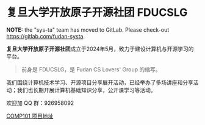 # 复旦大学开放原子开源社团 FDUCSLG

**NOTE:** the "sys-ta" team has moved to GitLab. Please check-out <https://gitlab.com/fudan-systa>.

**复旦大学开放原子开源社团**成立于2024年5月，致力于建设计算机与开源学习的平台。

> 前身是 FDUCSLG，是 Fudan CS Lovers' Group 的缩写。

我们围绕计算机技术学习、开源项目分享展开活动，已经举办了多场讲座和分享活动；我们也长期开展计算机基础知识分享，公开课学习等活动。

欢迎加 QQ 群：926958092

[COMP101 项目地址](https://www.fducslg.com)
